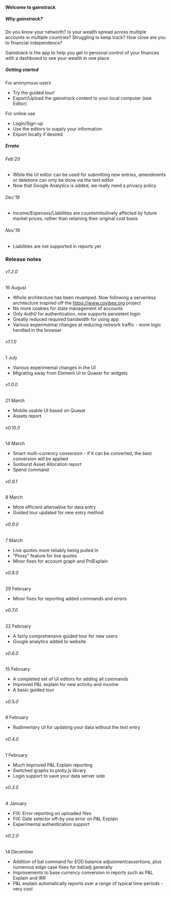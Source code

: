 #### Welcome to gainstrack
##### Why gainstrack?
Do you know your networth? Is your wealth spread across multiple accounts in multiple countries? Struggling to keep track? How close are you to financial independence?

Gainstrack is the app to help you get in personal control of your finances with a dashboard to see your wealth in one place

##### Getting started
For anonymous users
- Try the guided tour!
- Export/Upload the gainstrack content to your local computer (see Editor)

For online use
- Login/Sign-up
- Use the editors to supply your information
- Export locally if desired

##### Errata

###### Feb'20
- While the UI editor can be used for submitting new entries, amendments or deletions can only be done via the text editor
- Now that Google Analytics is added, we really need a privacy policy

###### Dec'19
- Income/Expenses/Liabilities are counterintuitively affected by future market prices, rather than retaining their original cost basis
###### Nov'19
- Liabilities are not supported in reports yet


### Release notes
###### v1.2.0
16 August
- Whole architecture has been revamped. Now following a serverless architecture inspired off the https://www.covibes.org project
- No more cookies for state management of accounts
- Only Auth0 for authentication, now supports persistent login
- Greatly reduced required bandwidth for using app
- Various experimental changes at reducing network traffic - more logic handled in the browser

###### v1.1.0
1 July
- Various experimental changes in the UI
- Migrating away from Element UI to Quasar for widgets

###### v1.0.0
21 March
- Mobile usable UI based on Quasar
- Assets report

###### v0.10.0
14 March
- Smart multi-currency conversion - if it can be converted, the best conversion will be applied
- Sunburst Asset Allocation report
- Spend command

###### v0.9.1
8 March
- More efficient alternative for data entry
- Guided tour updated for new entry method

###### v0.9.0
7 March
- Live quotes more reliably being pulled in
- "Proxy" feature for live quotes
- Minor fixes for account graph and PnlExplain

###### v0.8.0
29 February
- Minor fixes for reporting added commands and errors

###### v0.7.0
22 February
- A fairly comprehensive guided tour for new users
- Google analytics added to website

###### v0.6.0
15 February
- A completed set of UI editors for adding all commands
- Improved P&L explain for new activity and income
- A basic guided tour

###### v0.5.0
8 February
- Rudimentary UI for updating your data without the text entry

###### v0.4.0
1 February
- Much improved P&L Explain reporting
- Switched graphs to plotly.js library
- Login support to save your data server side
###### v0.3.0
4 January
- FIX: Error reporting on uploaded files
- FIX: Date selector off-by one error on P&L Explain
- Experimental authentication support
###### v0.2.0
14 December
- Addition of bal command for EOD balance adjustment/assertions, plus numerous edge case fixes for bal/adj generally
- Improvements to base currency conversion in reports such as P&L Explain and IRR
- P&L explain automatically reports over a range of typical time periods - very cool

